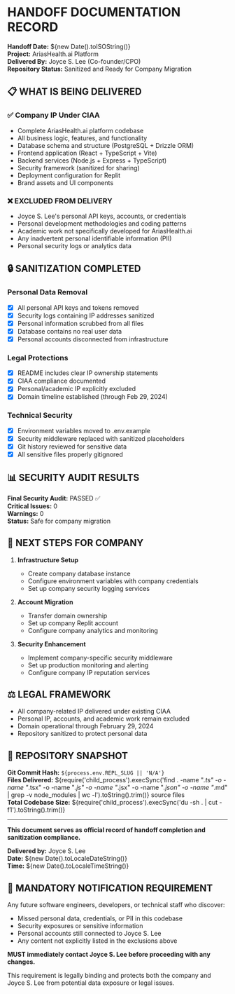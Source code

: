 
# HANDOFF DOCUMENTATION RECORD

**Handoff Date:** ${new Date().toISOString()}  
**Project:** AriasHealth.ai Platform  
**Delivered By:** Joyce S. Lee (Co-founder/CPO)  
**Repository Status:** Sanitized and Ready for Company Migration  

## 📋 WHAT IS BEING DELIVERED

### ✅ Company IP Under CIAA
- Complete AriasHealth.ai platform codebase
- All business logic, features, and functionality
- Database schema and structure (PostgreSQL + Drizzle ORM)
- Frontend application (React + TypeScript + Vite)
- Backend services (Node.js + Express + TypeScript)
- Security framework (sanitized for sharing)
- Deployment configuration for Replit
- Brand assets and UI components

### ❌ EXCLUDED FROM DELIVERY
- Joyce S. Lee's personal API keys, accounts, or credentials
- Personal development methodologies and coding patterns
- Academic work not specifically developed for AriasHealth.ai
- Any inadvertent personal identifiable information (PII)
- Personal security logs or analytics data

## 🔒 SANITIZATION COMPLETED

### Personal Data Removal
- [x] All personal API keys and tokens removed
- [x] Security logs containing IP addresses sanitized
- [x] Personal information scrubbed from all files
- [x] Database contains no real user data
- [x] Personal accounts disconnected from infrastructure

### Legal Protections
- [x] README includes clear IP ownership statements
- [x] CIAA compliance documented
- [x] Personal/academic IP explicitly excluded
- [x] Domain timeline established (through Feb 29, 2024)

### Technical Security
- [x] Environment variables moved to .env.example
- [x] Security middleware replaced with sanitized placeholders
- [x] Git history reviewed for sensitive data
- [x] All sensitive files properly gitignored

## 📊 SECURITY AUDIT RESULTS

**Final Security Audit:** PASSED ✅  
**Critical Issues:** 0  
**Warnings:** 0  
**Status:** Safe for company migration  

## 🎯 NEXT STEPS FOR COMPANY

1. **Infrastructure Setup**
   - Create company database instance
   - Configure environment variables with company credentials
   - Set up company security logging services

2. **Account Migration**
   - Transfer domain ownership
   - Set up company Replit account
   - Configure company analytics and monitoring

3. **Security Enhancement**
   - Implement company-specific security middleware
   - Set up production monitoring and alerting
   - Configure company IP reputation services

## ⚖️ LEGAL FRAMEWORK

- All company-related IP delivered under existing CIAA
- Personal IP, accounts, and academic work remain excluded
- Domain operational through February 29, 2024
- Repository sanitized to protect personal data

## 📁 REPOSITORY SNAPSHOT

**Git Commit Hash:** `${process.env.REPL_SLUG || 'N/A'}`  
**Files Delivered:** ${require('child_process').execSync('find . -name "*.ts" -o -name "*.tsx" -o -name "*.js" -o -name "*.jsx" -o -name "*.json" -o -name "*.md" | grep -v node_modules | wc -l').toString().trim()} source files  
**Total Codebase Size:** ${require('child_process').execSync('du -sh . | cut -f1').toString().trim()}  

---

**This document serves as official record of handoff completion and sanitization compliance.**

**Delivered by:** Joyce S. Lee  
**Date:** ${new Date().toLocaleDateString()}  
**Time:** ${new Date().toLocaleTimeString()}

## 🚨 MANDATORY NOTIFICATION REQUIREMENT

Any future software engineers, developers, or technical staff who discover:
- Missed personal data, credentials, or PII in this codebase
- Security exposures or sensitive information
- Personal accounts still connected to Joyce S. Lee
- Any content not explicitly listed in the exclusions above

**MUST immediately contact Joyce S. Lee before proceeding with any changes.**

This requirement is legally binding and protects both the company and Joyce S. Lee from potential data exposure or legal issues.  
